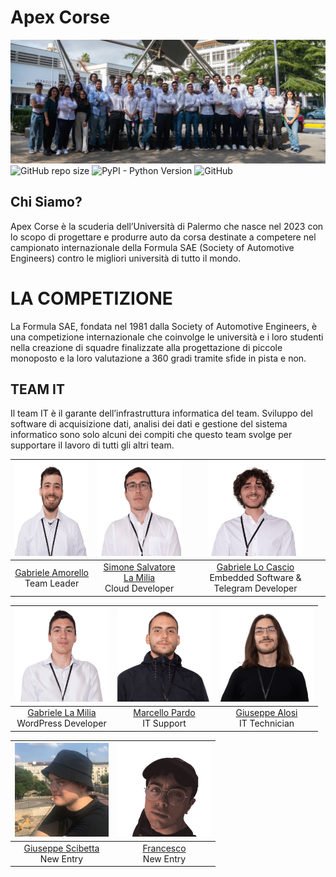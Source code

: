 # Apex Corse

![Project's banner](./Resources/Banners/banner.jpg)
![GitHub repo size](https://img.shields.io/github/repo-size/Formula-SAE/IT)
![PyPI - Python Version](https://img.shields.io/pypi/pyversions/SQLAlchemy)
![GitHub](https://img.shields.io/github/license/Formula-SAE/IT)


## Chi Siamo?

Apex Corse è la scuderia dell’Università di Palermo che nasce nel 2023 con lo scopo di progettare e produrre auto da 
corsa destinate a competere nel campionato internazionale della Formula SAE (Society of Automotive Engineers) contro le
migliori università di tutto il mondo.

# LA COMPETIZIONE

La Formula SAE, fondata nel 1981 dalla Society of Automotive Engineers, è una competizione internazionale che coinvolge 
le università e i loro studenti nella creazione di squadre finalizzate alla progettazione di piccole monoposto e la loro
valutazione a 360 gradi tramite sfide in pista e non.


## TEAM IT

Il team IT è il garante dell’infrastruttura informatica del team. Sviluppo del software di acquisizione dati, analisi 
dei dati e gestione del sistema informatico sono solo alcuni dei compiti che questo team svolge per supportare il lavoro
di tutti gli altri team.


| <img src="./Resources/Members/GabrieleAmorello.png" width="150" height="150" alt="Gabriele Amorello"> | <img src="./Resources/Members/SimoneSalvatoreLaMilia.png" width="150" height="150" alt="Simone Salvatore La Milia"> | <img src="./Resources/Members/GabrieleLoCascio.png" width="150" height="150" alt="Gabriele Lo Cascio"> |
|:----------------------------------------------------------------------------------------------------:|:---------------------------------------------------------------------------------------------------------------:|:-----------------------------------------------------------------------------------------------------------------:|
| [Gabriele Amorello](https://www.linkedin.com/in/gabriele-salvatore-amorello-808954180/)<br>Team Leader | [Simone Salvatore La Milia]()<br>Cloud Developer | [Gabriele Lo Cascio](https://www.linkedin.com/in/gabriele-locascio/)<br>Embedded Software & Telegram Developer |

| <img src="./Resources/Members/GabrieleLaMilia.png" width="150" height="150" alt="Gabriele La Milia"> | <img src="./Resources/Members/MarcelloPardo.png" width="150" height="150" alt="Marcello Pardo"> | <img src="./Resources/Members/GiuseppeAlosi.png" width="150" height="150" alt="Giuseppe Alosi"> |
|:----------------------------------------------------------------------------------------------------:|:-----------------------------------------------------------------------------------------------:|:-----------------------------------------------------------------------------------------------:|
| [Gabriele La Milia](https://www.linkedin.com/in/gabrielelm/)<br>WordPress Developer | [Marcello Pardo]()<br>IT Support | [Giuseppe Alosi](https://www.linkedin.com/in/giuseppe-alosi-47a898202/)<br>IT Technician |

| <img src="./Resources/Members/GiuseppeScibetta.png" width="150" height="150" alt="Giuseppe Scibetta"> | <img src="./Resources/Members/FrancescoAbitabile.png" width="150" height="150" alt="Francesco"> |
|:----------------------------------------------------------------------------------------------------:|:-----------------------------------------------------------------------------------:|
| [Giuseppe Scibetta](https://www.linkedin.com/in/giuseppeshib/)<br>New Entry | [Francesco]()<br>New Entry |


